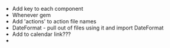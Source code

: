 - Add key to each component
- Whenever gem
- Add 'actions' to action file names
- DateFormat - pull out of files using it and import DateFormat
- Add to calendar link???
- 
